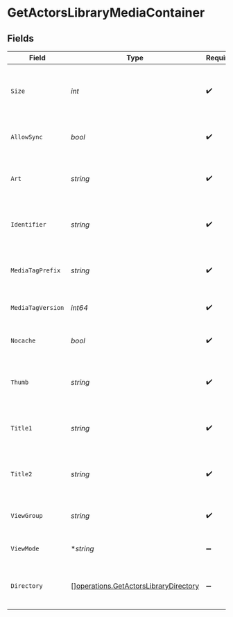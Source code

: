 # GetActorsLibraryMediaContainer


## Fields

| Field                                                                                          | Type                                                                                           | Required                                                                                       | Description                                                                                    | Example                                                                                        |
| ---------------------------------------------------------------------------------------------- | ---------------------------------------------------------------------------------------------- | ---------------------------------------------------------------------------------------------- | ---------------------------------------------------------------------------------------------- | ---------------------------------------------------------------------------------------------- |
| `Size`                                                                                         | *int*                                                                                          | :heavy_check_mark:                                                                             | Number of media items returned in this response.                                               | 50                                                                                             |
| `AllowSync`                                                                                    | *bool*                                                                                         | :heavy_check_mark:                                                                             | Indicates whether syncing is allowed.                                                          | false                                                                                          |
| `Art`                                                                                          | *string*                                                                                       | :heavy_check_mark:                                                                             | URL for the background artwork of the media container.                                         | /:/resources/show-fanart.jpg                                                                   |
| `Identifier`                                                                                   | *string*                                                                                       | :heavy_check_mark:                                                                             | An plugin identifier for the media container.                                                  | com.plexapp.plugins.library                                                                    |
| `MediaTagPrefix`                                                                               | *string*                                                                                       | :heavy_check_mark:                                                                             | The prefix used for media tag resource paths.                                                  | /system/bundle/media/flags/                                                                    |
| `MediaTagVersion`                                                                              | *int64*                                                                                        | :heavy_check_mark:                                                                             | The version number for media tags.                                                             | 1734362201                                                                                     |
| `Nocache`                                                                                      | *bool*                                                                                         | :heavy_check_mark:                                                                             | Specifies whether caching is disabled.                                                         | true                                                                                           |
| `Thumb`                                                                                        | *string*                                                                                       | :heavy_check_mark:                                                                             | URL for the thumbnail image of the media container.                                            | /:/resources/show.png                                                                          |
| `Title1`                                                                                       | *string*                                                                                       | :heavy_check_mark:                                                                             | The primary title of the media container.                                                      | TV Series                                                                                      |
| `Title2`                                                                                       | *string*                                                                                       | :heavy_check_mark:                                                                             | The secondary title of the media container.                                                    | By Starring Actor                                                                              |
| `ViewGroup`                                                                                    | *string*                                                                                       | :heavy_check_mark:                                                                             | Identifier for the view group layout.                                                          | secondary                                                                                      |
| `ViewMode`                                                                                     | **string*                                                                                      | :heavy_minus_sign:                                                                             | Identifier for the view mode.                                                                  | 131131                                                                                         |
| `Directory`                                                                                    | [][operations.GetActorsLibraryDirectory](../../models/operations/getactorslibrarydirectory.md) | :heavy_minus_sign:                                                                             | An array of actor entries for media items.                                                     |                                                                                                |